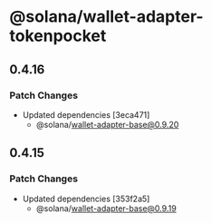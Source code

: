 # @solana/wallet-adapter-tokenpocket

## 0.4.16

### Patch Changes

-   Updated dependencies [3eca471]
    -   @solana/wallet-adapter-base@0.9.20

## 0.4.15

### Patch Changes

-   Updated dependencies [353f2a5]
    -   @solana/wallet-adapter-base@0.9.19

